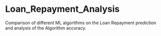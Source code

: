 # Loan_Repayment_Analysis
Comparison of different ML algorithms on the Loan Repayment prediction and analysis of the Algorithm accuracy.
